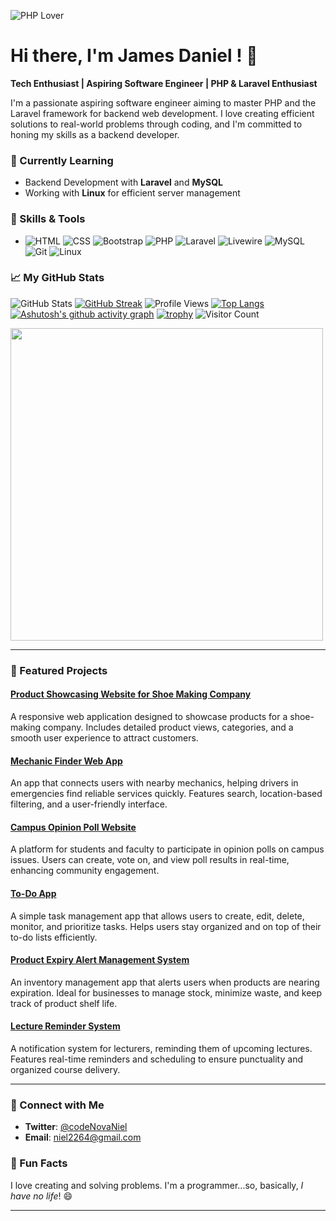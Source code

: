![PHP Lover](https://img.shields.io/badge/-PHP%20Lover-blue?style=flat-square)
# Hi there, I'm James Daniel ! 👋

**Tech Enthusiast | Aspiring Software Engineer | PHP & Laravel Enthusiast**

I'm a passionate aspiring software engineer aiming to master PHP and the Laravel framework for backend web development. I love creating efficient solutions to real-world problems through coding, and I'm committed to honing my skills as a backend developer.

### 🌱 Currently Learning
- Backend Development with **Laravel** and **MySQL**
- Working with **Linux** for efficient server management

### 💼 Skills & Tools
- ![HTML](https://img.shields.io/badge/-HTML-E34F26?logo=html5&logoColor=white&style=for-the-badge) ![CSS](https://img.shields.io/badge/-CSS-1572B6?logo=css3&logoColor=white&style=for-the-badge) ![Bootstrap](https://img.shields.io/badge/-Bootstrap-563D7C?logo=bootstrap&logoColor=white&style=for-the-badge) ![PHP](https://img.shields.io/badge/-PHP-777BB4?logo=php&logoColor=white&style=for-the-badge) ![Laravel](https://img.shields.io/badge/-Laravel-FF2D20?logo=laravel&logoColor=white&style=for-the-badge) ![Livewire](https://img.shields.io/badge/-Livewire-4EAF23?logo=livewire&logoColor=white&style=for-the-badge) ![MySQL](https://img.shields.io/badge/-MySQL-4479A1?logo=mysql&logoColor=white&style=for-the-badge) ![Git](https://img.shields.io/badge/-Git-F05032?logo=git&logoColor=white&style=for-the-badge) ![Linux](https://img.shields.io/badge/-Linux-FCC624?logo=linux&logoColor=black&style=for-the-badge)

### 📈 My GitHub Stats
![GitHub Stats](https://github-readme-stats.vercel.app/api?username=Niel22&show_icons=true&theme=dark)
[![GitHub Streak](https://streak-stats.demolab.com?user=Niel22&theme=dark)](https://git.io/streak-stats)
![Profile Views](https://komarev.com/ghpvc/?username=Niel22&color=blue&style=for-the-badge)
[![Top Langs](https://github-readme-stats.vercel.app/api/top-langs/?username=Niel22&layout=compact&theme=dark)](https://github.com/anuraghazra/github-readme-stats)
[![Ashutosh's github activity graph](https://github-readme-activity-graph.vercel.app/graph?username=Niel22&theme=github-dark)](https://github.com/ashutosh00710/github-readme-activity-graph)
[![trophy](https://github-profile-trophy.vercel.app/?username=Niel22&theme=onedark)](https://github.com/ryo-ma/github-profile-trophy)
![Visitor Count](https://komarev.com/ghpvc/?username=Niel22&color=blue&style=flat-square)

<img src="https://media.giphy.com/media/qgQUggAC3Pfv687qPC/giphy.gif" width="500">

---

### 🌟 Featured Projects

#### [**Product Showcasing Website for Shoe Making Company**](https://github.com/Niel22/shoe-website.git)
A responsive web application designed to showcase products for a shoe-making company. Includes detailed product views, categories, and a smooth user experience to attract customers.

#### [**Mechanic Finder Web App**](https://github.com/Niel22/mechanic-finder.git)
An app that connects users with nearby mechanics, helping drivers in emergencies find reliable services quickly. Features search, location-based filtering, and a user-friendly interface.

#### [**Campus Opinion Poll Website**](https://github.com/Niel22/opinion_poll_app.git)
A platform for students and faculty to participate in opinion polls on campus issues. Users can create, vote on, and view poll results in real-time, enhancing community engagement.

#### [**To-Do App**](https://github.com/Niel22/mechanic-finder.git)
A simple task management app that allows users to create, edit, delete, monitor, and prioritize tasks. Helps users stay organized and on top of their to-do lists efficiently.

#### [**Product Expiry Alert Management System**](https://github.com/Niel22/Product-Expiry-Alert-System.git)
An inventory management app that alerts users when products are nearing expiration. Ideal for businesses to manage stock, minimize waste, and keep track of product shelf life.

#### [**Lecture Reminder System**](https://github.com/Niel22/Lecture-Reminder-System.git)
A notification system for lecturers, reminding them of upcoming lectures. Features real-time reminders and scheduling to ensure punctuality and organized course delivery.

---

### 🔗 Connect with Me
- **Twitter**: [@codeNovaNiel](https://x.com/codeNovaNiel)
- **Email**: [niel2264@gmail.com](mailto:niel2264@gmail.com)

### 🎉 Fun Facts
I love creating and solving problems. I'm a programmer...so, basically, *I have no life*! 😄

---

